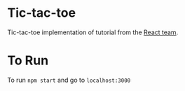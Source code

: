 # Tic-tac-toe

Tic-tac-toe implementation of tutorial from the [React team](https://reactjs.org/tutorial/tutorial.html).

# To Run
To run `npm start` and go to `localhost:3000`
